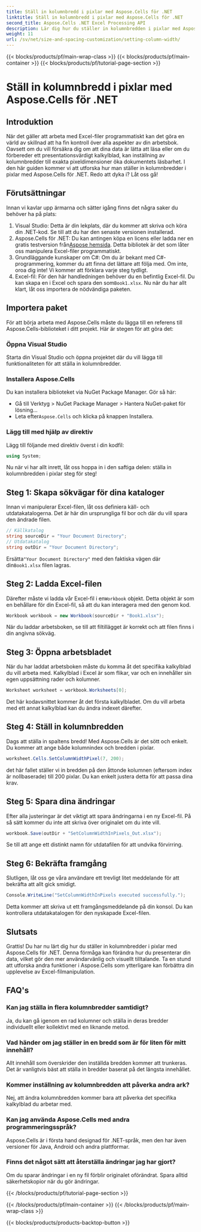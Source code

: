 ```yaml
---
title: Ställ in kolumnbredd i pixlar med Aspose.Cells för .NET
linktitle: Ställ in kolumnbredd i pixlar med Aspose.Cells för .NET
second_title: Aspose.Cells .NET Excel Processing API
description: Lär dig hur du ställer in kolumnbredden i pixlar med Aspose.Cells för .NET. Förbättra dina Excel-filer med denna enkla steg-för-steg-guide.
weight: 11
url: /sv/net/size-and-spacing-customization/setting-column-width/
---
```


{{< blocks/products/pf/main-wrap-class >}}
{{< blocks/products/pf/main-container >}}
{{< blocks/products/pf/tutorial-page-section >}}

# Ställ in kolumnbredd i pixlar med Aspose.Cells för .NET

## Introduktion
När det gäller att arbeta med Excel-filer programmatiskt kan det göra en värld av skillnad att ha fin kontroll över alla aspekter av din arbetsbok. Oavsett om du vill försäkra dig om att dina data är lätta att läsa eller om du förbereder ett presentationsvärdigt kalkylblad, kan inställning av kolumnbredder till exakta pixeldimensioner öka dokumentets läsbarhet. I den här guiden kommer vi att utforska hur man ställer in kolumnbredder i pixlar med Aspose.Cells för .NET. Redo att dyka i? Låt oss gå!
## Förutsättningar
Innan vi kavlar upp ärmarna och sätter igång finns det några saker du behöver ha på plats:
1. Visual Studio: Detta är din lekplats, där du kommer att skriva och köra din .NET-kod. Se till att du har den senaste versionen installerad.
2.  Aspose.Cells för .NET: Du kan antingen köpa en licens eller ladda ner en gratis testversion från[Aspose hemsida](https://releases.aspose.com/cells/net/). Detta bibliotek är det som låter oss manipulera Excel-filer programmatiskt.
3. Grundläggande kunskaper om C#: Om du är bekant med C#-programmering, kommer du att finna det lättare att följa med. Om inte, oroa dig inte! Vi kommer att förklara varje steg tydligt.
4.  Excel-fil: För den här handledningen behöver du en befintlig Excel-fil. Du kan skapa en i Excel och spara den som`Book1.xlsx`.
Nu när du har allt klart, låt oss importera de nödvändiga paketen.
## Importera paket
För att börja arbeta med Aspose.Cells måste du lägga till en referens till Aspose.Cells-biblioteket i ditt projekt. Här är stegen för att göra det:
### Öppna Visual Studio
Starta din Visual Studio och öppna projektet där du vill lägga till funktionaliteten för att ställa in kolumnbredder.
### Installera Aspose.Cells
Du kan installera biblioteket via NuGet Package Manager. Gör så här:
- Gå till Verktyg > NuGet Package Manager > Hantera NuGet-paket för lösning...
-  Leta efter`Aspose.Cells` och klicka på knappen Installera.
### Lägg till med hjälp av direktiv
Lägg till följande med direktiv överst i din kodfil:
```csharp
using System;
```
Nu när vi har allt inrett, låt oss hoppa in i den saftiga delen: ställa in kolumnbredden i pixlar steg för steg!
## Steg 1: Skapa sökvägar för dina kataloger
Innan vi manipulerar Excel-filen, låt oss definiera käll- och utdatakatalogerna. Det är här din ursprungliga fil bor och där du vill spara den ändrade filen.
```csharp
// Källkatalog
string sourceDir = "Your Document Directory";
// Utdatakatalog
string outDir = "Your Document Directory";
```
 Ersätta`"Your Document Directory"` med den faktiska vägen där din`Book1.xlsx` filen lagras.
## Steg 2: Ladda Excel-filen
 Därefter måste vi ladda vår Excel-fil i en`Workbook` objekt. Detta objekt är som en behållare för din Excel-fil, så att du kan interagera med den genom kod.
```csharp
Workbook workbook = new Workbook(sourceDir + "Book1.xlsx");
```
När du laddar arbetsboken, se till att filtillägget är korrekt och att filen finns i din angivna sökväg.
## Steg 3: Öppna arbetsbladet
När du har laddat arbetsboken måste du komma åt det specifika kalkylblad du vill arbeta med. Kalkylblad i Excel är som flikar, var och en innehåller sin egen uppsättning rader och kolumner.
```csharp
Worksheet worksheet = workbook.Worksheets[0];
```
Det här kodavsnittet kommer åt det första kalkylbladet. Om du vill arbeta med ett annat kalkylblad kan du ändra indexet därefter.
## Steg 4: Ställ in kolumnbredden
Dags att ställa in spaltens bredd! Med Aspose.Cells är det sött och enkelt. Du kommer att ange både kolumnindex och bredden i pixlar.
```csharp
worksheet.Cells.SetColumnWidthPixel(7, 200);
```
det här fallet ställer vi in bredden på den åttonde kolumnen (eftersom index är nollbaserade) till 200 pixlar. Du kan enkelt justera detta för att passa dina krav.
## Steg 5: Spara dina ändringar
Efter alla justeringar är det viktigt att spara ändringarna i en ny Excel-fil. På så sätt kommer du inte att skriva över originalet om du inte vill.
```csharp
workbook.Save(outDir + "SetColumnWidthInPixels_Out.xlsx");
```
Se till att ange ett distinkt namn för utdatafilen för att undvika förvirring.
## Steg 6: Bekräfta framgång
Slutligen, låt oss ge våra användare ett trevligt litet meddelande för att bekräfta att allt gick smidigt.
```csharp
Console.WriteLine("SetColumnWidthInPixels executed successfully.");
```
Detta kommer att skriva ut ett framgångsmeddelande på din konsol. Du kan kontrollera utdatakatalogen för den nyskapade Excel-filen.
## Slutsats
Grattis! Du har nu lärt dig hur du ställer in kolumnbredder i pixlar med Aspose.Cells för .NET. Denna förmåga kan förändra hur du presenterar din data, vilket gör den mer användarvänlig och visuellt tilltalande. Ta en stund att utforska andra funktioner i Aspose.Cells som ytterligare kan förbättra din upplevelse av Excel-filmanipulation.
## FAQ's
### Kan jag ställa in flera kolumnbredder samtidigt?
Ja, du kan gå igenom en rad kolumner och ställa in deras bredder individuellt eller kollektivt med en liknande metod.
### Vad händer om jag ställer in en bredd som är för liten för mitt innehåll?
Allt innehåll som överskrider den inställda bredden kommer att trunkeras. Det är vanligtvis bäst att ställa in bredder baserat på det längsta innehållet.
### Kommer inställning av kolumnbredden att påverka andra ark?
Nej, att ändra kolumnbredden kommer bara att påverka det specifika kalkylblad du arbetar med.
### Kan jag använda Aspose.Cells med andra programmeringsspråk?
Aspose.Cells är i första hand designad för .NET-språk, men den har även versioner för Java, Android och andra plattformar.
### Finns det något sätt att återställa ändringar jag har gjort?
Om du sparar ändringar i en ny fil förblir originalet oförändrat. Spara alltid säkerhetskopior när du gör ändringar.

{{< /blocks/products/pf/tutorial-page-section >}}

{{< /blocks/products/pf/main-container >}}
{{< /blocks/products/pf/main-wrap-class >}}

{{< blocks/products/products-backtop-button >}}

